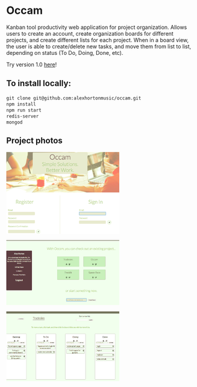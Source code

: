 # Occam
Kanban tool productivity web application for project organization. Allows users to create an account, create organization boards for different projects, and create different lists for each project. When in a board view, the user is able to create/delete new tasks, and move them from list to list, depending on status (To Do, Doing, Done, etc).

Try version 1.0 [here](https://occam-planner.herokuapp.com/)!

## To install locally:
  ```
  git clone git@github.com:alexhortonmusic/occam.git
  npm install
  npm run start
  redis-server
  mongod
  ```

## Project photos
<div>
  <img align='center' width='300px' src='prep/Splash.png'>
</div>
</br>
<div>
  <img align='center' width='300px' src='prep/Profile.png'>
</div>
<br>
<div>
  <img align='center' width='300px' src='prep/Board.png'>
</div>

